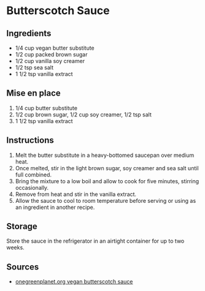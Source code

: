 # Butterscotch Sauce


## Ingredients
* 1/4 cup vegan butter substitute
* 1/2 cup packed brown sugar
* 1/2 cup vanilla soy creamer
* 1/2 tsp sea salt
* 1 1/2 tsp vanilla extract


## Mise en place
1. 1/4 cup butter substitute
2. 1/2 cup brown sugar, 1/2 cup soy creamer, 1/2 tsp salt
3. 1 1/2 tsp vanilla extract


## Instructions
1. Melt the butter substitute in a heavy-bottomed saucepan over medium heat.
2. Once melted, stir in the light brown sugar, soy creamer and sea salt until full combined.
3. Bring the mixture to a low boil and allow to cook for five minutes, stirring occasionally.
4. Remove from heat and stir in the vanilla extract.
5. Allow the sauce to cool to room temperature before serving or using as an ingredient in another recipe.

## Storage
Store the sauce in the refrigerator in an airtight container for up to two weeks.

## Sources
* [onegreenplanet.org vegan butterscotch sauce](http://www.onegreenplanet.org/vegan-food/recipe-butterscotch-sauce/)
